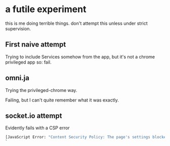 # a futile experiment

this is me doing terrible things. don't attempt this unless under strict supervision.

## First naive attempt

Trying to include Services somehow from the app, but it's not a chrome privileged app so: fail.

## omni.ja

Trying the privileged-chrome way.

Failing, but I can't quite remember what it was exactly.

## socket.io attempt

Evidently fails with a CSP error

````bash
[JavaScript Error: "Content Security Policy: The page's settings blocked the loading of a resource at http://10.246.25.84:4000/socket.io/socket.io.js ("script-src app://system.gaiamobile.org")."]
`

````
